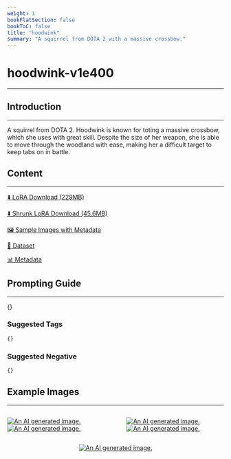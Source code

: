 ```yaml
---
weight: 1
bookFlatSection: false
bookToC: false
title: "hoodwink"
summary: "A squirrel from DOTA 2 with a massive crossbow."
---
```


<!--markdownlint-disable MD025 MD033 -->

# hoodwink-v1e400

---

## Introduction

---

A squirrel from DOTA 2. Hoodwink is known for toting a massive crossbow, which she uses with great skill. Despite the size of her weapon, she is able to move through the woodland with ease, making her a difficult target to keep tabs on in battle.

## Content

---

[⬇️ LoRA Download (229MB)](https://huggingface.co/k4d3/yiff_toolkit/resolve/main/ponyxl_loras/hoodwink-v1e400.safetensors?download=true)

[⬇️ Shrunk LoRA Download (45.6MB)](https://huggingface.co/k4d3/yiff_toolkit/resolve/main/ponyxl_loras_shrunk_2/hoodwink-v1e400_frockpt1_th-3.55.safetensors?download=true)

[🖼️ Sample Images with Metadata](https://huggingface.co/k4d3/yiff_toolkit/tree/main/static/{})

[📐 Dataset](<https://huggingface.co/datasets/k4d3/furry/tree/main/hoodwink_(dota)>)

[📊 Metadata](https://huggingface.co/k4d3/yiff_toolkit/raw/main/ponyxl_loras/hoodwink-v1e400.json)

## Prompting Guide

---

{}

### Suggested Tags

```md
{}
```

### Suggested Negative

```md
{}
```

## Example Images

---

<div style="display: flex; justify-content: space-between;">
  <div style="display: flex; justify-content: space-between; width: 45%;">

[![An AI generated image.](small.png)](large.png)
[![An AI generated image.](small.png)](large.png)

</div>
  <div style="display: flex; justify-content: space-between; width: 45%;">

[![An AI generated image.](small.png)](large.png)
[![An AI generated image.](small.png)](large.png)

  </div>
</div>
<div style="display: flex; justify-content: center;">

[![An AI generated image.](small.png)](large.png)

</div>
